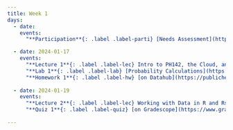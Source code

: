 ```yaml
---
title: Week 1
days:
  - date: 
    events:
      "**Participation**{: .label .label-parti} [Needs Assessment](https://docs.google.com/forms/d/e/1FAIpQLSeDZmJiYBIcLXV3ryGQkcsOkt7Tw-2Qsqj6ReD-nF3i2NhrYQ/viewform?usp=sf_link) ":

  - date: 2024-01-17
    events:
      "**Lecture 1**{: .label .label-lec} Intro to PH142, the Cloud, and PPDAC ":
      "**Lab 1**{: .label .label-lab} [Probability Calculations](https://publichealth.datahub.berkeley.edu/hub/user-redirect/git-pull?repo=https%3A%2F%2Fgithub.com%2Fph142-ucb%2Fph142-sp24&urlpath=rstudio%2F&branch=main) (Due Jan 23rd)":
      "**Homework 1**{: .label .label-hw} [on Datahub](https://publichealth.datahub.berkeley.edu/hub/user-redirect/git-pull?repo=https%3A%2F%2Fgithub.com%2Fph142-ucb%2Fph142-sp24&urlpath=rstudio%2F&branch=main) ":
      
  - date: 2024-01-19
    events:
      "**Lecture 2**{: .label .label-lec} Working with Data in R and Rstudio ":
      "**Quiz 1**{: .label .label-quiz} [on Gradescope](https://www.gradescope.com/courses/704333) (Due Jan. 20th, 12PM noon PST)":
      
---
```

